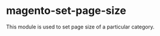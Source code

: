 magento-set-page-size
=====================

This module is used to set page size of a particular category.
